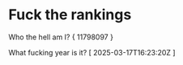 # Fuck the rankings

Who the hell am I?
{ 11798097 }

What fucking year is it?
[ 2025-03-17T16:23:20Z ]
